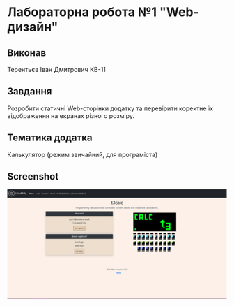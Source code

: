 # Лабораторна робота №1 "Web-дизайн"
## Виконав
Терентьєв Іван Дмитрович КВ-11
## Завдання
Розробити статичні Web-сторінки додатку та перевірити коректне їх відображення на екранах різного розміру.
## Тематика додатка
Калькулятор (режим звичайний, для програміста)
## Screenshot
![alt text](screenshots/index.png)
